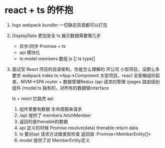 # react + ts 的怀抱

1. logo
    webpack bundler
    一切静态资源都可以打包
2. DisplayData  更加安全
    ts 展示数据需要哪几步
    - 异步/同步 Promise + ts
    - api 模块化
    - ts model
    members 数组
    js []   ts type[]
3. 面试官 React 项目的目录架构，你是怎么理解的
    开公司 小型项目，没那么多要求  webpack index.ts->App->Component
    大型项目，react 全家桶组织起来，MVM->SPA router + 数据管理Redux
    /api 请求的管理
    /pages 路由级别组件
    /model ts 独有的，对所有的数据做interface

    ts + react 拦路虎 api
    1. 组件里要有数据 生命周期来请求
    2. /api 提供了 members.fetchMember
    3. 返回的是thenable的数据
    4. api 定义的时候 Promise.resolve(data) thenable return data
    5. ts 要对api 请求方法做类型检查 返回值
        :Promise<MemberEntity[]>
    6. model 提供了对 MemberEntity定义